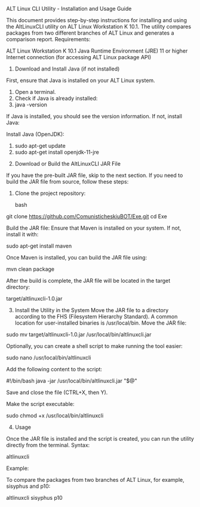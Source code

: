 ALT Linux CLI Utility - Installation and Usage Guide

This document provides step-by-step instructions for installing and using the AltLinuxCLI utility on ALT Linux Workstation K 10.1. The utility compares packages from two different branches of ALT Linux and generates a comparison report.
Requirements:

ALT Linux Workstation K 10.1
Java Runtime Environment (JRE) 11 or higher
Internet connection (for accessing ALT Linux package API)

1. Download and Install Java (if not installed)

First, ensure that Java is installed on your ALT Linux system.

1) Open a terminal.
2) Check if Java is already installed:
3) java -version

If Java is installed, you should see the version information. If not, install Java:

Install Java (OpenJDK):

1) sudo apt-get update
2) sudo apt-get install openjdk-11-jre

2. Download or Build the AltLinuxCLI JAR File

If you have the pre-built JAR file, skip to the next section. If you need to build the JAR file from source, follow these steps:
1) Clone the project repository:

    bash

git clone https://github.com/ComunisticheskiuBOT/Exe.git
cd Exe

Build the JAR file: Ensure that Maven is installed on your system. If not, install it with:

  sudo apt-get install maven

Once Maven is installed, you can build the JAR file using:

  mvn clean package

After the build is complete, the JAR file will be located in the target directory:

  target/altlinuxcli-1.0.jar

3. Install the Utility in the System
Move the JAR file to a directory according to the FHS (Filesystem Hierarchy Standard). A common location for user-installed binaries is /usr/local/bin.
Move the JAR file:

  sudo mv target/altlinuxcli-1.0.jar /usr/local/bin/altlinuxcli.jar

Optionally, you can create a shell script to make running the tool easier:

  sudo nano /usr/local/bin/altlinuxcli

Add the following content to the script:

#!/bin/bash
  java -jar /usr/local/bin/altlinuxcli.jar "$@"

Save and close the file (CTRL+X, then Y).

Make the script executable:


  sudo chmod +x /usr/local/bin/altlinuxcli

4. Usage

Once the JAR file is installed and the script is created, you can run the utility directly from the terminal.
Syntax:

  altlinuxcli <branch1> <branch2>

Example:

To compare the packages from two branches of ALT Linux, for example, sisyphus and p10:


  altlinuxcli sisyphus p10
